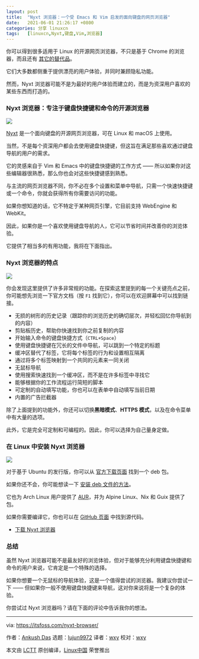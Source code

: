 ```yaml
---
layout: post
title:	"Nyxt 浏览器：一个受 Emacs 和 Vim 启发的面向键盘的网页浏览器"
date:	2021-06-01 21:26:17 +0800 
categories:	分享 linuxcn 
tags:	[linuxcn,Nyxt,键盘,Vim,浏览器]
---
```



你可以得到很多适用于 Linux 的开源网页浏览器，不只是基于 Chrome 的浏览器，而且还有 [其它的替代品](https://itsfoss.com/open-source-browsers-linux/)。


它们大多数都侧重于提供漂亮的用户体验，并同时兼顾隐私功能。


然而，Nyxt 浏览器可能不是为最好的用户体验而建立的，而是为资深用户喜欢的某些东西而打造的。


### Nyxt 浏览器：专注于键盘快捷键和命令的开源浏览器


![](/Asserts/Images//attachment/album/202106/01/212617vvpfvia32p74kr37.png)


[Nyxt](https://nyxt.atlas.engineer/) 是一个面向键盘的开源网页浏览器，可在 Linux 和 macOS 上使用。


当然，不是每个资深用户都会去使用键盘快捷键，但这旨在满足那些喜欢通过键盘导航的用户的需求。


它的灵感来自于 Vim 和 Emacs 中的键盘快捷键的工作方式 —— 所以如果你对这些编辑器很熟悉，那么你也会对这些快捷键感到熟悉。


与主流的网页浏览器不同，你不必在多个设置和菜单中导航，只需一个快速快捷键或一个命令，你就会获得所有你需要访问的功能。


如果你想知道的话，它不特定于某种网页引擎，它目前支持 WebEngine 和 WebKit。


因此，如果你是一个喜欢使用键盘导航的人，它可以节省时间并改善你的浏览体验。


它提供了相当多的有用功能，我将在下面指出。


### Nyxt 浏览器的特点


![](/Asserts/Images//attachment/album/202106/01/212618zlil2xghawobixao.png)


你会发现这里提供了许多非常规的功能。在探索这里提到的每一个关键亮点之前，你可能想先浏览一下官方文档（按 `F1` 找到它），你可以在欢迎屏幕中可以找到链接。


* 无损的树形的历史记录（跟踪你的浏览历史的确切层次，并轻松回忆你导航到的内容）
* 剪贴板历史，帮助你快速找到你之前复制的内容
* 开始输入命令的键盘快捷方式（`CTRL+Space`）
* 使用键盘快捷键在冗长的文件中导航，可以跳到一个特定的标题
* 缓冲区替代了标签，它将每个标签的行为和设置相互隔离
* 通过将多个标签映射到一个共同的元素来一同关闭
* 无鼠标导航
* 使用搜索快速找到一个缓冲区，而不是在许多标签中寻找它
* 能够根据你的工作流程运行简短的脚本
* 可定制的自动填写功能，你也可以在表单中自动填写当前日期
* 内置的广告拦截器


除了上面提到的功能外，你还可以切换**黑暗模式**、**HTTPS 模式**，以及在命令菜单中有大量的选项。


此外，它是完全可定制和可编程的。因此，你可以选择为自己量身定做。


### 在 Linux 中安装 Nyxt 浏览器


![](/Asserts/Images//attachment/album/202106/01/212619zkj17sgz1ohf367s.png)


对于基于 Ubuntu 的发行版，你可以从 [官方下载页面](https://nyxt.atlas.engineer/download) 找到一个 deb 包。


如果你还不会，你可能想读一下 [安装 deb 文件的方法](https://itsfoss.com/install-deb-files-ubuntu/)。


它也为 Arch Linux 用户提供了 [AUR](https://itsfoss.com/aur-arch-linux/)，并为 Alpine Linux、Nix 和 Guix 提供了包。


如果你需要编译它，你也可以在 [GitHub 页面](https://github.com/atlas-engineer/nyxt) 中找到源代码。


* [下载 Nyxt 浏览器](https://nyxt.atlas.engineer/download)


### 总结


虽然 Nyxt 浏览器可能不是最友好的浏览体验，但对于能够充分利用键盘快捷键和命令的用户来说，它肯定是一个特殊的选择。


如果你想要一个无鼠标的导航体验，这是一个值得尝试的浏览器。我建议你尝试一下 —— 但如果你一般不使用键盘快捷键来导航，这对你来说将是一个复杂的体验。


你尝试过 Nyxt 浏览器吗？请在下面的评论中告诉我你的想法。




---


via: <https://itsfoss.com/nyxt-browser/>


作者：[Ankush Das](https://itsfoss.com/author/ankush/) 选题：[lujun9972](https://github.com/lujun9972) 译者：[wxy](https://github.com/wxy) 校对：[wxy](https://github.com/wxy)


本文由 [LCTT](https://github.com/LCTT/TranslateProject) 原创编译，[Linux中国](https://linux.cn/) 荣誉推出
